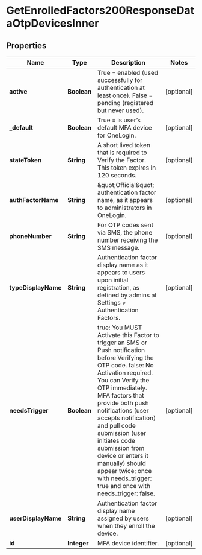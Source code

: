 

# GetEnrolledFactors200ResponseDataOtpDevicesInner


## Properties

| Name | Type | Description | Notes |
|------------ | ------------- | ------------- | -------------|
|**active** | **Boolean** | True &#x3D; enabled (used successfully for authentication at least once). False &#x3D; pending (registered but never used). |  [optional] |
|**_default** | **Boolean** | True &#x3D; is user’s default MFA device for OneLogin. |  [optional] |
|**stateToken** | **String** | A short lived token that is required to Verify the Factor. This token expires in 120 seconds. |  [optional] |
|**authFactorName** | **String** | \&quot;Official\&quot; authentication factor name, as it appears to administrators in OneLogin. |  [optional] |
|**phoneNumber** | **String** | For OTP codes sent via SMS, the phone number receiving the SMS message. |  [optional] |
|**typeDisplayName** | **String** | Authentication factor display name as it appears to users upon initial registration, as defined by admins at Settings &gt; Authentication Factors. |  [optional] |
|**needsTrigger** | **Boolean** | true: You MUST Activate this Factor to trigger an SMS or Push notification before Verifying the OTP code. false: No Activation required. You can Verify the OTP immediately. MFA factors that provide both push notifications (user accepts notification) and pull code submission (user initiates code submission from device or enters it manually) should appear twice; once with needs_trigger: true and once with needs_trigger: false. |  [optional] |
|**userDisplayName** | **String** | Authentication factor display name assigned by users when they enroll the device. |  [optional] |
|**id** | **Integer** | MFA device identifier. |  [optional] |



